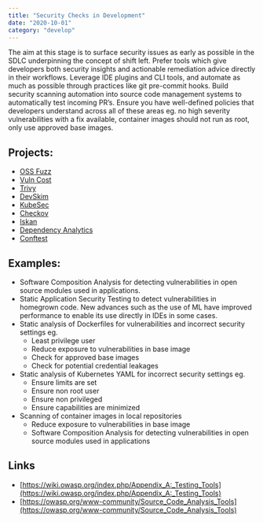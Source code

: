 ```yaml
---
title: "Security Checks in Development"
date: "2020-10-01"
category: "develop"
---
```


The aim at this stage is to surface security issues as early as possible in the SDLC underpinning the concept of shift
left. Prefer tools which give developers both security insights and actionable remediation advice directly in their
workflows. Leverage IDE plugins and CLI tools, and automate as much as possible through practices like
git pre-commit hooks. Build security scanning automation into source code management systems to automatically test
incoming PR’s. Ensure you have well-defined policies that developers understand across all of these areas eg. no high
severity vulnerabilities with a fix available, container images should not run as root, only use approved base images.

## Projects: 
- [OSS Fuzz](https://github.com/google/oss-fuzz)
- [Vuln Cost](https://github.com/snyk/vulncost)
- [Trivy](https://github.com/aquasecurity/trivy)
- [DevSkim](https://github.com/microsoft/DevSkim)
- [KubeSec](https://kubesec.io)
- [Checkov](https://www.checkov.io)
- [Iskan](https://github.com/alcideio/iskan)
- [Dependency Analytics](https://github.com/fabric8-analytics/fabric8-analytics-vscode-extension)
- [Conftest](https://www.conftest.dev/)

<!---
## Commercial Projects
- Sonarqube
- Veracode SAST
- Snyk
-->

## Examples:
- Software Composition Analysis for detecting vulnerabilities in open source modules used in applications.
- Static Application Security Testing to detect vulnerabilities in homegrown code. New advances such
  as the use of ML have improved performance to enable its use directly in IDEs in some cases.
- Static analysis of Dockerfiles for vulnerabilities and incorrect security settings eg.
  - Least privilege user
  - Reduce exposure to vulnerabilities in base image
  - Check for approved base images
  - Check for potential credential leakages
- Static analysis of Kubernetes YAML for incorrect security settings eg.
  - Ensure limits are set
  - Ensure non root user
  - Ensure non privileged
  - Ensure capabilities are minimized
- Scanning of container images in local repositories
  - Reduce exposure to vulnerabilities in base image
  - Software Composition Analysis for detecting vulnerabilities in open source modules used in applications

## Links
- [https://wiki.owasp.org/index.php/Appendix_A:_Testing_Tools](https://wiki.owasp.org/index.php/Appendix_A:_Testing_Tools)
- [https://owasp.org/www-community/Source_Code_Analysis_Tools](https://owasp.org/www-community/Source_Code_Analysis_Tools)